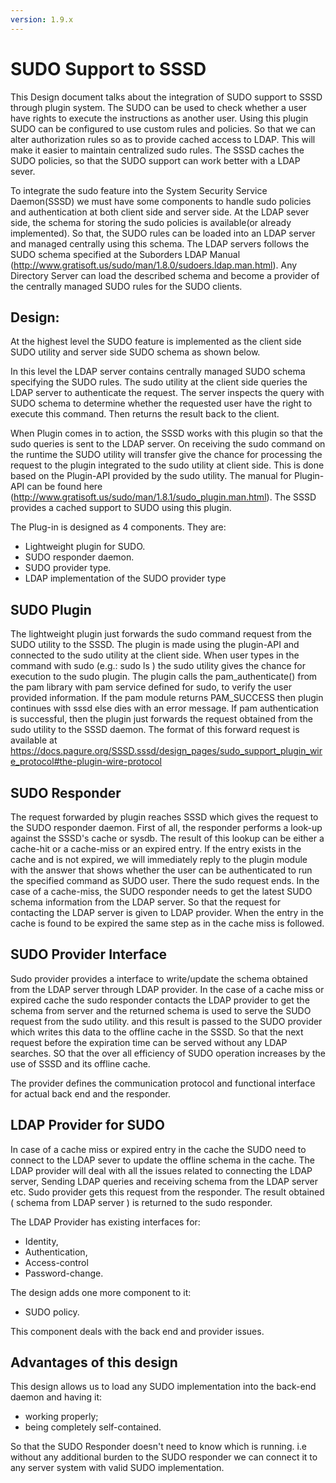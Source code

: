 ```yaml
---
version: 1.9.x
---
```


# SUDO Support to SSSD

This Design document talks about the integration of SUDO support to SSSD through plugin system. The SUDO can be used to check whether a user have rights to execute the instructions as another user. Using this plugin SUDO can be configured to use custom rules and policies. So that we can alter authorization rules so as to provide cached access to LDAP. This will make it easier to maintain centralized sudo rules. The SSSD caches the SUDO policies, so that the SUDO support can work better with a LDAP sever.

To integrate the sudo feature into the System Security Service Daemon(SSSD) we must have some components to handle sudo policies and authentication at both client side and server side. At the LDAP sever side, the schema for storing the sudo policies is available(or already implemented). So that, the SUDO rules can be loaded into an LDAP server and managed centrally using this schema. The LDAP servers follows the SUDO schema specified at the Suborders LDAP Manual (<http://www.gratisoft.us/sudo/man/1.8.0/sudoers.ldap.man.html>). Any Directory Server can load the described schema and become a provider of the centrally managed SUDO rules for the SUDO clients.

## Design:

At the highest level the SUDO feature is implemented as the client side SUDO utility and server side SUDO schema as shown below.

In this level the LDAP server contains centrally managed SUDO schema specifying the SUDO rules. The sudo utility at the client side queries the LDAP server to authenticate the request. The server inspects the query with SUDO schema to determine whether the requested user have the right to execute this command. Then returns the result back to the client.

When Plugin comes in to action, the SSSD works with this plugin so that the sudo queries is sent to the LDAP server. On receiving the sudo command on the runtime the SUDO utility will transfer give the chance for processing the request to the plugin integrated to the sudo utility at client side. This is done based on the Plugin-API provided by the sudo utility. The manual for Plugin-API can be found here ([<http://www.gratisoft.us/sudo/man/1.8.1/sudo_plugin.man.html>](http://www.gratisoft.us/sudo/man/1.8.1/sudo_plugin.man.html)). The SSSD provides a cached support to SUDO using this plugin.

The Plug-in is designed as 4 components. They are:

  - Lightweight plugin for SUDO.
  - SUDO responder daemon.
  - SUDO provider type.
  - LDAP implementation of the SUDO provider type

## SUDO Plugin

The lightweight plugin just forwards the sudo command request from the SUDO utility to the SSSD. The plugin is made using the plugin-API and connected to the sudo utility at the client side. When user types in the command with sudo (e.g.: sudo ls ) the sudo utility gives the chance for execution to the sudo plugin. The plugin calls the pam_authenticate() from the pam library with pam service defined for sudo, to verify the user provided information. If the pam module returns PAM_SUCCESS then plugin continues with sssd else dies with an error message. If pam authentication is successful, then the plugin just forwards the request obtained from the sudo utility to the SSSD daemon. The format of this forward request is available at [<https://docs.pagure.org/SSSD.sssd/design_pages/sudo_support_plugin_wire_protocol#the-plugin-wire-protocol>](https://docs.pagure.org/SSSD.sssd/design_pages/sudo_support_plugin_wire_protocol.html#the-plugin-wire-protocol)

## SUDO Responder

The request forwarded by plugin reaches SSSD which gives the request to the SUDO responder daemon. First of all, the responder performs a look-up against the SSSD's cache or sysdb. The result of this lookup can be either a cache-hit or a cache-miss or an expired entry. If the entry exists in the cache and is not expired, we will immediately reply to the plugin module with the answer that shows whether the user can be authenticated to run the specified command as SUDO user. There the sudo request ends. In the case of a cache-miss, the SUDO responder needs to get the latest SUDO schema information from the LDAP server. So that the request for contacting the LDAP server is given to LDAP provider. When the entry in the cache is found to be expired the same step as in the cache miss is followed.

## SUDO Provider Interface

Sudo provider provides a interface to write/update the schema obtained from the LDAP server through LDAP provider. In the case of a cache miss or expired cache the sudo responder contacts the LDAP provider to get the schema from server and the returned schema is used to serve the SUDO request from the sudo utility. and this result is passed to the SUDO provider which writes this data to the offline cache in the SSSD. So that the next request before the expiration time can be served without any LDAP searches. SO that the over all efficiency of SUDO operation increases by the use of SSSD and its offline cache.

The provider defines the communication protocol and functional interface for actual back end and the responder.

## LDAP Provider for SUDO

In case of a cache miss or expired entry in the cache the SUDO need to connect to the LDAP sever to update the offline schema in the cache. The LDAP provider will deal with all the issues related to connecting the LDAP server, Sending LDAP queries and receiving schema from the LDAP server etc. Sudo provider gets this request from the responder. The result obtained ( schema from LDAP server ) is returned to the sudo responder.

The LDAP Provider has existing interfaces for:

  - Identity,
  - Authentication,
  - Access-control
  - Password-change.

The design adds one more component to it:

  - SUDO policy.

This component deals with the back end and provider issues.

## Advantages of this design

This design allows us to load any SUDO implementation into the back-end daemon and having it:

  - working properly;
  - being completely self-contained.

So that the SUDO Responder doesn't need to know which is running. i.e without any additional burden to the SUDO responder we can connect it to any server system with valid SUDO implementation.
